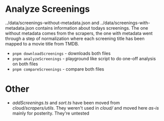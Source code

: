# Analyze Screenings

../data/screenings-without-metadata.json and ../data/screenings-with-metadata.json contains information about todays screenings. The one without metadata comes from the scrapers, the one with metadata went through a step of normalization where each screening title has been mapped to a movie title from TMDB.

- `pnpm downloadScreenings` - downloads both files
- `pnpm analyzeScreenings` - playground like script to do one-off analysis on both files
- `pnpm compareScreenings` - compare both files

# Other

- _addScreenings.ts_ and _sort.ts_ have been moved from _cloud/scrapers/utils_. They weren't used in _cloud/_ and moved here _as-is_ mainly for posterity. They're untested

